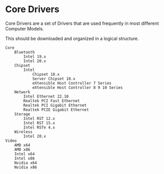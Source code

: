 # Core Drivers

Core Drivers are a set of Drivers that are used frequently in most different Computer Models.

This should be downloaded and organized in a logical structure.

```
Core
    Bluetooth
        Intel 19.x
        Intel 20.x
    Chipset
        Intel
            Chipset 10.x
            Server Chipset 10.x
            eXtensible Host Controller 7 Series
            eXtensible Host Controller 8 9 10 Series
    Network
        Intel Ethernet 22.10
        Realtek PCI Fast Ethernet
        Realtek PCI Gigabit Ethernet
        Realtek PCIE Gigabit Ethernet
    Storage
        Intel RST 12.x
        Intel RST 15.x
        Intel RSTe 4.x
    Wireless
        Intel 20.x
Video
    AMD x64
    AMD x86
    Intel x64
    Intel x86
    Nvidia x64
    Nvidia x86
```



